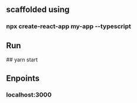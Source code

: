 ## scaffolded using
### npx create-react-app my-app --typescript

## Run
## yarn start

## Enpoints
### localhost:3000